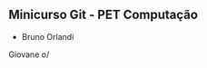 Minicurso Git - PET Computação
--------------------------------

* Bruno Orlandi





































Giovane o/
